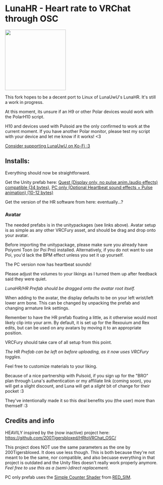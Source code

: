 # LunaHR - Heart rate to VRChat through OSC 

<img src="app_icon.png" width="200" height="200" />

This fork hopes to be a decent port to Linux of LunaUwU's LunaHR. It's still a work in progress.

At this moment, its unsure if an H9 or other Polar devices would work with the PolarH10 script.

H10 and devices used with Pulsoid are the only confirmed to work at the current moment.
If you have another Polar monitor, please test my script with your device and let me know if it works! <3

[Consider supporting LunaUwU on Ko-Fi :3](https://ko-fi.com/imlunauwu)

## Installs:

Everything should now be straightforward.

Get the Unity prefab here: [Quest (Display only, no pulse anim./audio effects) compatible (34 bytes)](https://github.com/ImLunaUwU/LunaHR/blob/main/LunaHR%20(Uses%20more%20parameters%2C%20but%20works%20with%20quest).unitypackage), [PC only (Optional Heartbeat sound effects + Pulse animation) (10-12 bytes)](https://github.com/ImLunaUwU/LunaHR/blob/main/LunaHR%20(Optimized%20for%20PC%2C%20has%20fancy%20features%2C%20not%20quest%20compatible).unitypackage)

Get the version of the HR software from here: eventually...?

### Avatar
The needed prefabs is in the unitypackages (see links above). Avatar setup is as simple as any other VRCFury asset, and should be drag and drop onto your avatar.

Before importing the unitypackage, please make sure you already have Poiyomi Toon (or Poi Pro) installed.
Alternatively, if you do not want to use Poi, you'd lack the BPM effect unless you set it up yourself.

The PC version now has heartbeat sounds!

Please adjust the volumes to your likings as I turned them up after feedback said they were quiet.

*LunaHR/HR Prefab should be dragged onto the avatar root itself.*

When adding to the avatar, the display defaults to be on your left wrist/left lower arm bone. This can be changed by unpacking the prefab and changing armature link settings.

Remember to have the HR prefab floating a little, as it otherwise would most likely clip into your arm. By default, it is set up for the Rexouium and Rex edits, but can be used on any avatars by moving it to an appropriate position.

VRCFury should take care of all setup from this point.

*The HR Prefab can be left on before uploading, as it now uses VRCFury toggles.*

Feel free to customize materials to your liking.

Because of a nice partnership with Pulsoid, if you sign up for the "BRO" plan through Luna's authentication or my affiliate link (coming soon), you will get a slight discount, and Luna will get a *slight* bit of change for their pocket :3

They've intentionally made it so this deal benefits you (the user) more than themself :3

## Credits and info
HEAVILY inspired by the (now inactive) project here: https://github.com/200Tigersbloxed/HRtoVRChat_OSC/

This project does NOT use the same parameters as the one by 200Tigersbloxed. It does use less though.
This is both because they're not meant to be the same, nor compatible, and also becuase everything in that project is outdated and the Unity files doesn't really work properly anymore.
*Feel free to use this as a (semi-)direct replacement.*

PC only prefab uses the [Simple Counter Shader](https://www.patreon.com/posts/simple-counter-62864361) from [RED_SIM](https://www.patreon.com/red_sim).
